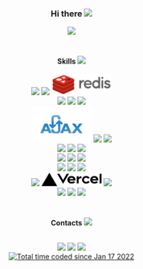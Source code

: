 <div align="center">
<h3>Hi there  <img src="https://media.giphy.com/media/hvRJCLFzcasrR4ia7z/giphy.gif" height="20px"><br></h3>

<img height="150em" src="https://github-readme-stats.vercel.app/api?username=i-Lucas&show_icons=true&theme=dark&include_all_commits=true&count_private=true"/>
 
<!--<img height="150em" src="https://github-readme-stats.vercel.app/api/top-langs/?username=i-Lucas&layout=compact&langs_count=7&theme=dark"/>
</div>-->

<div width="100%" align="center"><h1></h1>
<strong>Skills</strong>
<img src="https://github.githubassets.com/images/mona-loading-dimmed.gif" height="25px"><br></br>

<img src="https://www.vectorlogo.zone/logos/postgresql/postgresql-ar21.svg">
<img src="https://www.vectorlogo.zone/logos/mongodb/mongodb-ar21.svg">
<img src="https://raw.githubusercontent.com/cncf/landscape/876cf1571230d672a095eec23843d4ca3fbe94d4/hosted_logos/redis.svg" width="120px">
<br />
<img src="https://www.vectorlogo.zone/logos/javascript/javascript-ar21.svg">
<img src="https://www.vectorlogo.zone/logos/typescriptlang/typescriptlang-ar21.svg">
<img src="https://www.vectorlogo.zone/logos/reactjs/reactjs-ar21.svg">
<br />
<img width="120px" src="https://raw.githubusercontent.com/JonDotsoy/Vector-Logo/430aec93009f32fd8fa48081eb45e27f24e84f6d/Logos/AJAX/AJAX.svg">
<img width="120px" src="https://i.imgur.com/es5KYKL.png">
<img width="120px" src="https://www.vectorlogo.zone/logos/graphql/graphql-ar21.svg">
<br />
<img src="https://www.vectorlogo.zone/logos/nodejs/nodejs-ar21.svg">
<img src="https://www.vectorlogo.zone/logos/expressjs/expressjs-ar21.svg">
<img width="110px" src="https://cdn.worldvectorlogo.com/logos/prisma-2.svg">
<br />
<img src="https://www.vectorlogo.zone/logos/jestjsio/jestjsio-ar21.svg">
<img src="https://raw.githubusercontent.com/gilbarbara/logos/9ef3264351d651401a679e2041980dff3ae7b128/logos/cypress.svg" width="100px">
<img width="100px" src="https://www.vectorlogo.zone/logos/babeljs/babeljs-ar21.svg">
<br />
<img src="https://www.vectorlogo.zone/logos/w3_html5/w3_html5-ar21.svg">
<img src="https://www.vectorlogo.zone/logos/w3_css/w3_css-ar21.svg">
<img src="https://www.vectorlogo.zone/logos/js_webpack/js_webpack-ar21.svg">
<br />
<img src="https://www.vectorlogo.zone/logos/heroku/heroku-ar21.svg">
<img src="https://raw.githubusercontent.com/cncf/landscape/876cf1571230d672a095eec23843d4ca3fbe94d4/hosted_logos/vercel.svg" width="120px">
<img width="120px" src="https://www.vectorlogo.zone/logos/amazon_aws/amazon_aws-ar21.svg">
<br />
<img width="120px" src="https://www.vectorlogo.zone/logos/docker/docker-ar21.svg">
<img src="https://www.vectorlogo.zone/logos/linux/linux-ar21.svg">
<img src="https://www.vectorlogo.zone/logos/git-scm/git-scm-ar21.svg">
</div>
<h1></h1>
<div align="center"> 
<strong>Contacts</strong>
<img src="https://i.pinimg.com/originals/ae/0c/5a/ae0c5aca3ef494a0d3cfe91731962603.gif" height="20px"><br></br>

<a href="https://www.linkedin.com/in/hilucas/"><img src="https://img.shields.io/badge/-LinkedIn-%230077B5?style=for-the-badge&logo=linkedin&logoColor=white" target="_blank"></a> 
<a href="mailto:novo.contato.lucas@gmail.com" target="_blank"><img src="https://img.shields.io/badge/Gmail-D14836?style=for-the-badge&logo=gmail&logoColor=white" target="_blank"></a>
<a href="https://my-web-site-eight.vercel.app/" target="_blank"><img src="https://img.shields.io/badge/website-D14836?style=for-the-badge&logo=googlechrome&logoColor=white" target="_blank"></a><br />
<a href="https://wakatime.com/@f52ac50f-c8e0-4f74-9b43-0db756266fbb"><img src="https://wakatime.com/badge/user/f52ac50f-c8e0-4f74-9b43-0db756266fbb.svg" alt="Total time coded since Jan 17 2022" /></a>

<h1></h1>

<!-- ![Snake animation](https://github.com/i-Lucas/i-Lucas/blob/output/github-contribution-grid-snake.svg)
</div> -->
